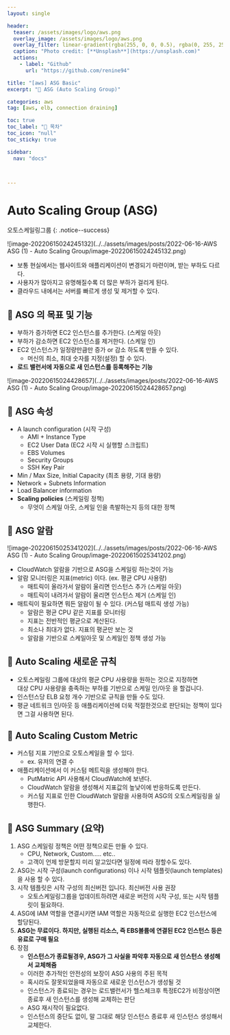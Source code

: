 ```yaml
---
layout: single

header:
  teaser: /assets/images/logo/aws.png
  overlay_image: /assets/images/logo/aws.png
  overlay_filter: linear-gradient(rgba(255, 0, 0, 0.5), rgba(0, 255, 255, 0.5))
  caption: "Photo credit: [**Unsplash**](https://unsplash.com)"
  actions:
    - label: "Github"
      url: "https://github.com/renine94"

title: "[aws] ASG Basic"
excerpt: "🚀 ASG (Auto Scaling Group)"

categories: aws
tag: [aws, elb, connection draining]

toc: true
toc_label: "📕 목차"
toc_icon: "null"
toc_sticky: true

sidebar:
  nav: "docs"



---
```


# Auto Scaling Group (ASG)

오토스케일링그룹
{: .notice--success}

![image-20220615024245132](../../assets/images/posts/2022-06-16-AWS ASG (1) - Auto Scaling Group/image-20220615024245132.png)

- 보통 현실에서는 웹사이트와 애플리케이션이 변경되기 마련이며, 받는 부하도 다르다.
- 사용자가 많아지고 유명해질수록 더 많은 부하가 걸리게 된다.
- 클라우드 내에서는 서버를 빠르게 생성 및 제거할 수 있다.

 

## 🚀 ASG 의 목표 및 기능

- 부하가 증가하면 EC2 인스턴스를 추가한다. (스케일 아웃)
- 부하가 감소하면 EC2 인스턴스를 제거한다. (스케일 인)
- EC2 인스턴스가 일정량만큼만 증가 or 감소 하도록 만들 수 있다.
  - 머신의 최소, 최대 숫자를 지정(설정) 할 수 있다.
- **로드 밸런서에 자동으로 새 인스턴스를 등록해주는 기능**

![image-20220615024428657](../../assets/images/posts/2022-06-16-AWS ASG (1) - Auto Scaling Group/image-20220615024428657.png)





## 🚀 ASG 속성

- A launch configuration (시작 구성)
  - AMI + Instance Type
  - EC2 User Data (EC2 시작 시 실행할 스크립트)
  - EBS Volumes
  - Security Groups
  - SSH Key Pair
- Min / Max Size, Initial Capacity (최초 용량, 기대 용량)
- Network + Subnets Information
- Load Balancer information
- **Scaling policies** (스케일링 정책)
  - 무엇이 스케일 아웃, 스케일 인을 촉발하는지 등의 대한 정책



## 🚀 ASG 알람

![image-20220615025341202](../../assets/images/posts/2022-06-16-AWS ASG (1) - Auto Scaling Group/image-20220615025341202.png)

- CloudWatch 알람을 기반으로 ASG을 스케일링 하는것이 가능
- 알람 모니터링은 지표(metric) 이다. (ex. 평균 CPU 사용량)
  - 매트릭이 올라가서 알람이 울리면 인스턴스 추가 (스케일 아웃)
  - 매트릭이 내려가서 알람이 울리면 인스턴스 제거 (스케일 인)
- 매트릭이 필요하면 뭐든 알람이 될 수 있다. (커스텀 매트릭 생성 가능)
  - 알람은 평균 CPU 같은 지표를 모니터링
  - 지표는 전반적인 평균으로 계산된다.
  - 최소나 최대가 없다. 지표의 평균만 보는 것
  - 알람을 기반으로 스케일아웃 및 스케일인 정책 생성 가능



## 🚀 Auto Scaling 새로운 규칙

- 오토스케일링 그룹에 대상의 평균 CPU 사용량을 원하는 것으로 지정하면<br>대상 CPU 사용량을 충족하는 부하를 기반으로 스케일 인/아웃 을 할겁니다.
- 인스턴스당 ELB 요청 개수 기반으로 규칙을 만들 수도 있다.
- 평균 네트워크 인/아웃 등 애플리케이션에 더욱 적절한것으로 판단되는 정책이 있다면 그걸 사용하면 된다.





## 🚀 Auto Scaling Custom Metric

- 커스텀 지표 기반으로 오토스케일을 할 수 있다.
  - ex. 유저의 연결 수
- 애플리케이션에서 이 커스텀 메트릭을 생성해야 한다.
  - PutMatric API 사용해서 CloudWatch에 보낸다.
  - CloudWatch 알람을 생성해서 지표값의 높낮이에 반응하도록 만든다.
  - 커스텀 지표로 인한 CloudWatch 알람을 사용하여 ASG의 오토스케일링을 실행한다.



## 🚀 ASG Summary (요약)

1. ASG 스케일링 정책은 어떤 정책으로든 만들 수 있다.
   - CPU, Network, Custom..... etc..
   - 고객이 언제 방문할지 미리 알고있다면 일정에 따라 정할수도 있다.
2. ASG는 시작 구성(launch configurations) 이나 시작 템플릿(launch templates)을 사용 할 수 있다.
3. 시작 템플릿은 시작 구성의 최신버전 입니다. 최신버전 사용 권장
   - 오토스케일링그룹을 업데이트하려면 새로운 버전의 시작 구성, 또는 시작 템플릿이 필요하다.
4. ASG에 IAM 역할을 연결시키면 IAM 역할은 자동적으로 실행한 EC2 인스턴스에 할당된다.
5. **ASG는 무료이다. 하지만, 실행된 리소스, 즉 EBS볼륨에 연결된 EC2 인스턴스 등은 유료로 구매 필요**
6. 장점
   - **인스턴스가 종료될경우, ASG가 그 사실을 파악후 자동으로 새 인스턴스 생성해서 교체해줌**
   - 이러한 추가적인 안전성의 보장이 ASG 사용의 주된 목적
   - 혹시라도 잘못되었을때 자동으로 새로운 인스턴스가 생성될 것
   - 인스턴스가 종료되는 경우는 로드밸런서가 헬스체크후 특정EC2가 비정상이면<br>종료후 새 인스턴스를 생성해 교체하는 판단
   - ASG 재시작이 필요없다.
   - 인스턴스의 중단도 없이, 말 그대로 해당 인스턴스 종료후 새 인스턴스 생성해서 교체한다.


